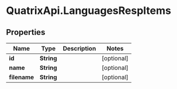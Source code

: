 # QuatrixApi.LanguagesRespItems

## Properties
Name | Type | Description | Notes
------------ | ------------- | ------------- | -------------
**id** | **String** |  | [optional] 
**name** | **String** |  | [optional] 
**filename** | **String** |  | [optional] 


